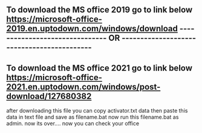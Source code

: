 To download the MS office 2019 go to  link below
https://microsoft-office-2019.en.uptodown.com/windows/download
------------------------------- OR -------------------------------------------
-------------------------------------------------------------------------------
To download the MS office 2021 go to  link below
https://microsoft-office-2021.en.uptodown.com/windows/post-download/127680382
-------------------------------------------------------------------------------

after downloading this file you can copy activator.txt data then paste this data in text file and save as filename.bat 
now run this filename.bat as admin.
now its over.... now you can check your office
